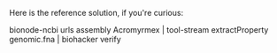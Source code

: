 Here is the reference solution, if you're curious:

  bionode-ncbi urls assembly Acromyrmex | tool-stream extractProperty genomic.fna | biohacker verify

